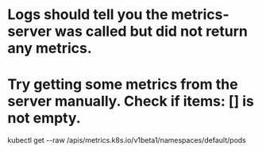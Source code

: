 # Logs should tell you the metrics-server was called but did not return any metrics.
# Try getting some metrics from the server manually. Check if items: [] is not empty.
kubectl get --raw /apis/metrics.k8s.io/v1beta1/namespaces/default/pods
